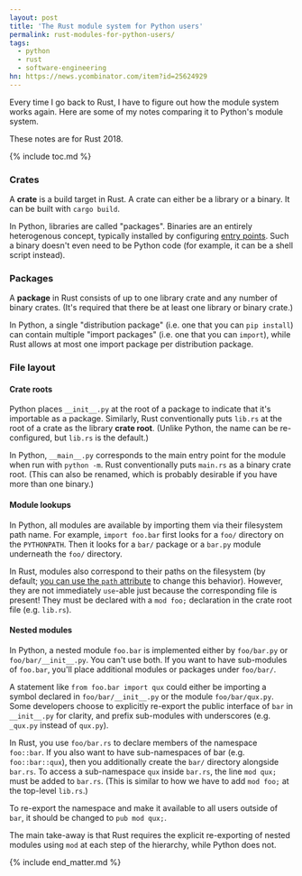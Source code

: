 ```yaml
---
layout: post
title: 'The Rust module system for Python users'
permalink: rust-modules-for-python-users/
tags:
  - python
  - rust
  - software-engineering
hn: https://news.ycombinator.com/item?id=25624929
---
```


Every time I go back to Rust, I have to figure out how the module system works again. Here are some of my notes comparing it to Python's module system.

These notes are for Rust 2018.

{% include toc.md %}

### Crates

A **crate** is a build target in Rust. A crate can either be a library or a binary. It can be built with `cargo build`.

In Python, libraries are called "packages". Binaries are an entirely heterogenous concept, typically installed by configuring [entry points](https://packaging.python.org/specifications/entry-points/). Such a binary doesn't even need to be Python code (for example, it can be a shell script instead).

### Packages

A **package** in Rust consists of up to one library crate and any number of binary crates. (It's required that there be at least one library or binary crate.)

In Python, a single "distribution package" (i.e. one that you can `pip install`) can contain multiple "import packages" (i.e. one that you can `import`), while Rust allows at most one import package per distribution package.

### File layout

#### Crate roots

Python places `__init__.py` at the root of a package to indicate that it's importable as a package. Similarly, Rust conventionally puts `lib.rs` at the root of a crate as the library **crate root**. (Unlike Python, the name can be re-configured, but `lib.rs` is the default.)

In Python, `__main__.py` corresponds to the main entry point for the module when run with `python -m`. Rust conventionally puts `main.rs` as a binary crate root. (This can also be renamed, which is probably desirable if you have more than one binary.)

#### Module lookups

In Python, all modules are available by importing them via their filesystem path name. For example, `import foo.bar` first looks for a `foo/` directory on the `PYTHONPATH`. Then it looks for a `bar/` package or a `bar.py` module underneath the `foo/` directory.

In Rust, modules also correspond to their paths on the filesystem (by default; [you can use the `path` attribute](https://doc.rust-lang.org/reference/items/modules.html#the-path-attribute) to change this behavior). However, they are not immediately `use`-able just because the corresponding file is present! They must be declared with a `mod foo;` declaration in the crate root file (e.g. `lib.rs`).

#### Nested modules

In Python, a nested module `foo.bar` is implemented either by `foo/bar.py` or `foo/bar/__init__.py`. You can't use both. If you want to have sub-modules of `foo.bar`, you'll place additional modules or packages under `foo/bar/`.

A statement like `from foo.bar import qux` could either be importing a symbol declared in `foo/bar/__init__.py` or the module `foo/bar/qux.py`. Some developers choose to explicitly re-export the public interface of `bar` in `__init__.py` for clarity, and prefix sub-modules with underscores (e.g. `_qux.py` instead of `qux.py`).

In Rust, you use `foo/bar.rs` to declare members of the namespace `foo::bar`. If you also want to have sub-namespaces of bar (e.g. `foo::bar::qux`), then you additionally create the `bar/` directory alongside `bar.rs`. To access a sub-namespace `qux` inside `bar.rs`, the line `mod qux;` must be added to `bar.rs`. (This is similar to how we have to add `mod foo;` at the top-level `lib.rs`.)

To re-export the namespace and make it available to all users outside of `bar`, it should be changed to `pub mod qux;`.

The main take-away is that Rust requires the explicit re-exporting of nested modules using `mod` at each step of the hierarchy, while Python does not.

{% include end_matter.md %}
